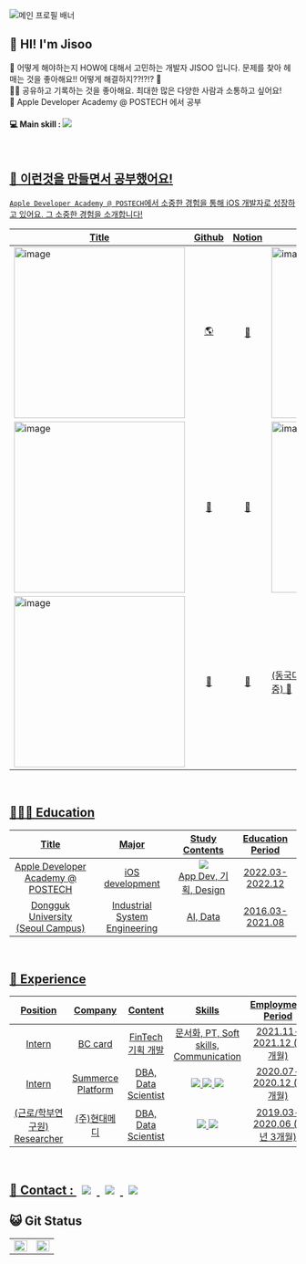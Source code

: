 ![메인 프로필 배너](https://user-images.githubusercontent.com/96969693/208286265-fc4849a9-39a6-4bdb-938d-8b0536d43940.png)



<h2>👋 HI! I'm Jisoo </h2>
  
💁 어떻게 해야하는지 HOW에 대해서 고민하는 개발자 JISOO 입니다. 문제를 찾아 헤매는 것을 좋아해요!! 어떻게 해결하지??!?!? 🤔
  <br> ✍🏻 공유하고 기록하는 것을 좋아해요. 최대한 많은 다양한 사람과 소통하고 싶어요! 
  <br> 🍎 Apple Developer Academy @ POSTECH 에서 공부

<h4>💻 Main skill : 
<a href="https://developer.apple.com/kr/swift/"><img src="https://img.shields.io/badge/Swift-F05138?style=flat-square&logo=Swift&logoColor=white"/></a> <a href="https://www.mysql.com/"> </h4>

<br>

  <h2> 🔖 이런것을 만들면서 공부했어요!</h2>
  
  `Apple Developer Academy @ POSTECH`에서 소중한 경험을 통해 iOS 개발자로 성장하고 있어요.
  그 소중한 경험을 소개합니다!
  
| Title | Github | Notion | Title | Github | Notion |
|--|--|--|--|--|--|
|<img width="300" alt="image" src="https://user-images.githubusercontent.com/96969693/208286464-24de4ae8-81d3-4e7d-ab16-2186a75ebc37.png">|<p align='center'>[🌎](https://github.com/DeveloperAcademy-POSTECH/MacC-Team-EarthValley80)|<p align='center'>[🔖](https://icy-sage-f44.notion.site/fbe9a85091e84bf4999366a27884e54a)|<img width="300" alt="image" src="https://user-images.githubusercontent.com/96969693/208286502-1abbc36f-1370-49fd-a94d-4e37761dc1f9.png">|<p align='center'>[🍋](https://github.com/JamongSoda/IntoHistory/tree/develop)|<p align='center'>[🔖](https://abrupt-heart-fa2.notion.site/d44122cc7d3643d2950c42e41b19737f)|
|<img width="300" alt="image" src="https://user-images.githubusercontent.com/96969693/208286725-198c96e4-3bec-4fdd-943a-f82fa606a140.png">|<p align='center'>[🐼](https://almond-blob-7af.notion.site/978d2272d6904f9585c381300eb9fe3e)|<p align='center'>[🔖](https://github.com/DeveloperAcademy-POSTECH/Gominsee)|<img width="300" alt="image" src="https://user-images.githubusercontent.com/96969693/208286664-602750f2-4b70-4901-95aa-16d3b91ba588.png">|<p align='center'>[🚘](https://github.com/developerAcademy-POSTECH/chagokchagok)| <p align='center'>[🔖](https://nifty-manx-a51.notion.site/Mini-Challenge-2-52a1fe9608c44d28a5d1d4cad6300d50)|
|<img width="300" alt="image" src="https://user-images.githubusercontent.com/96969693/208286788-da947a8c-ce73-4d0d-9c68-862dc491a76f.png">|<p align='center'>[👾](https://github.com/DeveloperAcademy-POSTECH/MC3-Team7-MoTe)|<p align='center'>[🔖](https://silver-saturnalia-c1b.notion.site/0c90b0717a4b4c50a9c8b345bf02224a)| (동국대학교 주변 식당/학식 관련 개인앱 개발중) 💬 |
  
<p align='center'>
</br>
  

<h2>👩🏻‍🏫 Education </h2>

| Title | Major | Study Contents | Education Period |
|:---:|:---:|:---:|:---:|
| Apple Developer Academy @ POSTECH | iOS development | <a href="https://developer.apple.com/kr/swift/"><img src="https://img.shields.io/badge/Swift-F05138?style=flat-square&logo=Swift&logoColor=white"/></a> <br> App Dev, 기획, Design | 2022.03-2022.12 |
| Dongguk University (Seoul Campus) | Industrial System Engineering | AI, Data | 2016.03-2021.08 |
  
<br>


<h2>🏢 Experience </h2>

| Position | Company | Content | Skills | Employment Period |
|:---:|:---:|:---:|:---:|:---:|
|Intern| BC card | FinTech 기획 개발 | 문서화, PT, Soft skills, Communication | 2021.11-2021.12 (2개월) |
|Intern| Summerce Platform| DBA, Data Scientist | <a href="https://www.r-project.org/"><img src="https://img.shields.io/badge/R-276DC3?style=flat-square&logo=R&logoColor=white"/></a> <a href="https://www.python.org/"><img src="https://img.shields.io/badge/Python-3776AB?style=flat-square&logo=Python&logoColor=white"/></a> <a href="https://www.microsoft.com/ko-kr/sql-server/sql-server-downloads"><img src="https://img.shields.io/badge/MS SQL-CC2927?style=flat-square&logo=Microsoft SQL Server&logoColor=white"/></a>| 2020.07-2020.12 (6개월) |
|(근로/학부연구원)<br>Researcher| (주)현대메디 | DBA, Data Scientist | <a href="https://www.mysql.com/"><img src="https://img.shields.io/badge/MySQL-4479A1?style=flat-square&logo=MySQL&logoColor=white"/></a> <a href="https://www.python.org/"><img src="https://img.shields.io/badge/Python-3776AB?style=flat-square&logo=Python&logoColor=white"/></a> | 2019.03-2020,06 (1년 3개월) |


<br>

<h2> 📲 Contact : 
<a href="https://didu-story.tistory.com/">
  <img
  src="http://img.shields.io/badge/-Tech%20Blog-655ced?style=flat&logo=github&link=https://didu-story.tistory.com/"
  style="height : auto; margin-left : 10px; margin-right : 10px;"/> </a> 
  <a href="https://instagram.com/gguummee"> <img
       src="http://img.shields.io/badge/-Instagram-black?style=flat&logo=Instagram&link=https://instagram.com/gguummee/" style="height : auto; margin-left : 10px; margin-right : 10px;"/> </a> 
  <a href="mailto:dlwltn815@gmail.com"> <img
  src="https://img.shields.io/badge/Gmail-d14836?style=flat-square&logo=Gmail&logoColor=white&link=mailto:dlwltn815@gmail.com"
  style="height : auto; margin-left : 10px; margin-right : 10px;"/>
</a>
</h2>

<h2> 😺 Git Status </h2>
<table><tr><td valign="top" width="50%">
  <img src="https://github-readme-stats.vercel.app/api?username=deslog&show_icons=true&theme=onedark" align="left" style="width: 100%" />
  </td><td valign="top" width="50%">
  <img src="https://github-readme-stats.vercel.app/api/top-langs/?username=deslog&langs_count=10&layout=compact&theme=onedark)](https://github.com/deslog" align="left" style="width: 100%" />
</td></tr></table>
